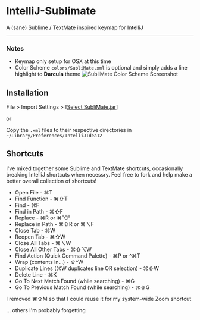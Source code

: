IntelliJ-Sublimate
==================

A (sane) Sublime / TextMate inspired keymap for IntelliJ

------------------

### Notes

* Keymap only setup for OSX at this time
* Color Scheme `colors/SubliMate.xml` is optional and simply adds a line highlight to **Darcula** theme
![SubliMate Color Scheme Screenshot](https://raw.github.com/ProLoser/IntelliJ-Sublimate/master/screenshot.png)


## Installation

File > Import Settings > [[Select SubliMate.jar](https://raw.github.com/ProLoser/IntelliJ-Sublimate/master/SubliMate.jar)]

or

Copy the `.xml` files to their respective directories in `~/Library/Preferences/IntelliJIdea12`

## Shortcuts

I've mixed together some Sublime and TextMate shortcuts, occasionally breaking IntelliJ shortcuts when necessry. Feel free to fork and help make a better overall collection of shortcuts!

* Open File - ⌘T
* Find Function - ⌘⇧T
* Find - ⌘F
* Find in Path - ⌘⇧F
* Replace - ⌘R or ⌘⌥F
* Replace in Path - ⌘⇧R or ⌘⌥F
* Close Tab - ⌘W
* Reopen Tab - ⌘⇧W
* Close All Tabs - ⌘⌥W
* Close All Other Tabs - ⌘⇧⌥W
* Find Action (Quick Command Palette) - ⌘P or ^⌘T
* Wrap (contents in...) - ⇧^W
* Duplicate Lines (⌘W duplicates line OR selection) - ⌘⇧W
* Delete Line - ⌘K
* Go To Next Match Found (while searching) - ⌘G
* Go To Previous Match Found (while searching) - ⌘⇧G

I removed ⌘⇧M so that I could reuse it for my system-wide Zoom shortcut

...
others I'm probably forgetting